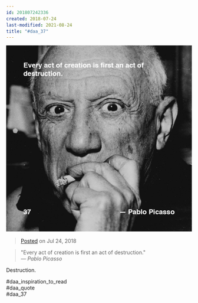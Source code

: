 ```yaml
---
id: 201807242336
created: 2018-07-24
last-modified: 2021-08-24
title: "#daa_37"
---
```

![](../assets/201807242336.jpg)

>[Posted]([[202106221357]]) on Jul 24, 2018

>"Every act of creation is first an act of destruction."  
>*— Pablo Picasso*

Destruction.

#daa_inspiration_to_read  
#daa_quote  
#daa_37